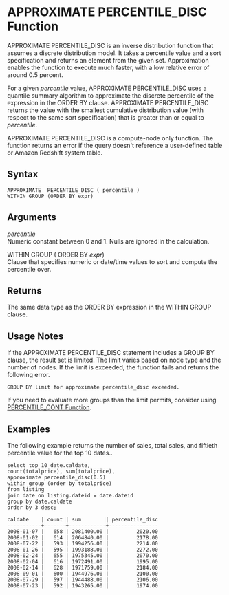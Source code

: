 # APPROXIMATE PERCENTILE\_DISC Function<a name="r_APPROXIMATE_PERCENTILE_DISC"></a>

APPROXIMATE PERCENTILE\_DISC is an inverse distribution function that assumes a discrete distribution model\. It takes a percentile value and a sort specification and returns an element from the given set\. Approximation enables the function to execute much faster, with a low relative error of around 0\.5 percent\.

For a given *percentile* value, APPROXIMATE PERCENTILE\_DISC uses a quantile summary algorithm to approximate the discrete percentile of the expression in the ORDER BY clause\. APPROXIMATE PERCENTILE\_DISC returns the value with the smallest cumulative distribution value \(with respect to the same sort specification\) that is greater than or equal to *percentile*\. 

APPROXIMATE PERCENTILE\_DISC is a compute\-node only function\. The function returns an error if the query doesn't reference a user\-defined table or Amazon Redshift system table\.

## Syntax<a name="r_APPROXIMATE_PERCENTILE_DISC-synopsis"></a>

```
APPROXIMATE  PERCENTILE_DISC ( percentile )
WITHIN GROUP (ORDER BY expr)
```

## Arguments<a name="r_APPROXIMATE_PERCENTILE_DISC-arguments"></a>

 *percentile*   
Numeric constant between 0 and 1\. Nulls are ignored in the calculation\.

WITHIN GROUP \( ORDER BY *expr*\)   
Clause that specifies numeric or date/time values to sort and compute the percentile over\. 

## Returns<a name="r_APPROXIMATE_PERCENTILE_DISC-returns"></a>

The same data type as the ORDER BY expression in the WITHIN GROUP clause\.

## Usage Notes<a name="w3ab1c35c11c13c15c15"></a>

If the APPROXIMATE PERCENTILE\_DISC statement includes a GROUP BY clause, the result set is limited\. The limit varies based on node type and the number of nodes\. If the limit is exceeded, the function fails and returns the following error\.

```
GROUP BY limit for approximate percentile_disc exceeded.
```

If you need to evaluate more groups than the limit permits, consider using [PERCENTILE\_CONT Function](r_PERCENTILE_CONT.md)\. 

## Examples<a name="r_APPROXIMATE_PERCENTILE_DISC-examples"></a>

The following example returns the number of sales, total sales, and fiftieth percentile value for the top 10 dates\.\. 

```
select top 10 date.caldate,
count(totalprice), sum(totalprice),
approximate percentile_disc(0.5) 
within group (order by totalprice)
from listing
join date on listing.dateid = date.dateid
group by date.caldate
order by 3 desc;

caldate    | count | sum        | percentile_disc
-----------+-------+------------+----------------
2008-01-07 |   658 | 2081400.00 |         2020.00
2008-01-02 |   614 | 2064840.00 |         2178.00
2008-07-22 |   593 | 1994256.00 |         2214.00
2008-01-26 |   595 | 1993188.00 |         2272.00
2008-02-24 |   655 | 1975345.00 |         2070.00
2008-02-04 |   616 | 1972491.00 |         1995.00
2008-02-14 |   628 | 1971759.00 |         2184.00
2008-09-01 |   600 | 1944976.00 |         2100.00
2008-07-29 |   597 | 1944488.00 |         2106.00
2008-07-23 |   592 | 1943265.00 |         1974.00
```